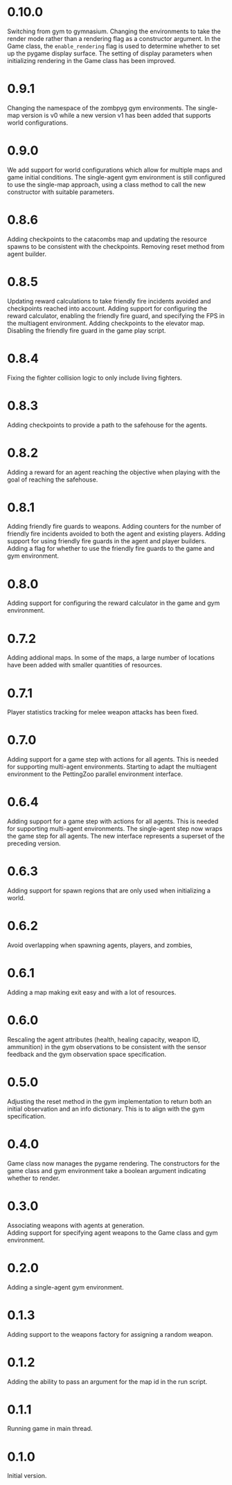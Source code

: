 # 0.10.0

Switching from gym to gymnasium.
Changing the environments to take the render mode rather than a rendering flag as a constructor argument.
In the Game class, the `enable_rendering` flag is used to determine whether to set up the pygame display surface.
The setting of display parameters when initializing rendering in the Game class has been improved.

# 0.9.1

Changing the namespace of the zombpyg gym environments.  The single-map version is v0 while a new version v1 has been added that supports world configurations.

# 0.9.0

We add support for world configurations which allow for multiple maps and game initial conditions.
The single-agent gym environment is still configured to use the single-map approach, using a class method
to call the new constructor with suitable parameters.

# 0.8.6

Adding checkpoints to the catacombs map and updating the resource spawns to be consistent with the checkpoints.
Removing reset method from agent builder.

# 0.8.5

Updating reward calculations to take friendly fire incidents avoided and checkpoints reached into account.
Adding support for configuring the reward calculator, enabling the friendly fire guard, and specifying the FPS
in the multiagent environment.
Adding checkpoints to the elevator map.
Disabling the friendly fire guard in the game play script.

# 0.8.4

Fixing the fighter collision logic to only include living fighters.

# 0.8.3

Adding checkpoints to provide a path to the safehouse for the agents.

# 0.8.2

Adding a reward for an agent reaching the objective when playing with the goal of reaching the safehouse.

# 0.8.1

Adding friendly fire guards to weapons.
Adding counters for the number of friendly fire incidents avoided to both the agent and existing players.
Adding support for using friendly fire guards in the agent and player builders.
Adding a flag for whether to use the friendly fire guards to the game and gym environment.

# 0.8.0

Adding support for configuring the reward calculator in the game and gym environment.

# 0.7.2

Adding addional maps.  In some of the maps, a large number of locations have been added with smaller quantities of resources.

# 0.7.1

Player statistics tracking for melee weapon attacks has been fixed.

# 0.7.0

Adding support for a game step with actions for all agents.  This is needed for supporting multi-agent environments.
Starting to adapt the multiagent environment to the PettingZoo parallel environment interface.

# 0.6.4

Adding support for a game step with actions for all agents. This is needed for supporting multi-agent environments.
The single-agent step now wraps the game step for all agents. The new interface represents a superset of the preceding version.

# 0.6.3

Adding support for spawn regions that are only used when initializing a world.

# 0.6.2

Avoid overlapping when spawning agents, players, and zombies, 

# 0.6.1

Adding a map making exit easy and with a lot of resources.

# 0.6.0

Rescaling the agent attributes (health, healing capacity, weapon ID, ammunition) in the gym observations to be
consistent with the sensor feedback and the gym observation space specification.

# 0.5.0

Adjusting the reset method in the gym implementation to return both an initial observation and an info dictionary.
This is to align with the gym specification.

# 0.4.0

Game class now manages the pygame rendering. The constructors for the game class and gym environment take a boolean argument indicating whether to render.

# 0.3.0

Associating weapons with agents at generation.  
Adding support for specifying agent weapons to the Game class and gym environment.

# 0.2.0

Adding a single-agent gym environment.

# 0.1.3

Adding support to the weapons factory for assigning a random weapon.

# 0.1.2

Adding the ability to pass an argument for the map id in the run script.

# 0.1.1

Running game in main thread.

# 0.1.0

Initial version.

